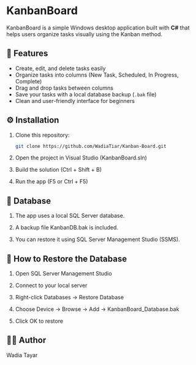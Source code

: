 # KanbanBoard

KanbanBoard is a simple Windows desktop application built with **C#** that helps users organize tasks visually using the Kanban method.

## 🧩 Features
- Create, edit, and delete tasks easily  
- Organize tasks into columns (New Task, Scheduled, In Progress, Complete)  
- Drag and drop tasks between columns  
- Save your tasks with a local database backup (`.bak` file)  
- Clean and user-friendly interface for beginners  

## ⚙️ Installation
1. Clone this repository:
   ```bash
   git clone https://github.com/WadiaTiar/Kanban-Board.git
2. Open the project in Visual Studio (KanbanBoard.sln)

3. Build the solution (Ctrl + Shift + B)

4. Run the app (F5 or Ctrl + F5)

## 💾 Database
1. The app uses a local SQL Server database.

2. A backup file KanbanDB.bak is included.

3. You can restore it using SQL Server Management Studio (SSMS).

## 🧠 How to Restore the Database
1. Open SQL Server Management Studio

2. Connect to your local server

3. Right-click Databases → Restore Database

4. Choose Device → Browse → Add → KanbanBoard_Database.bak

5. Click OK to restore

## 👩‍💻 Author
Wadia Tayar
